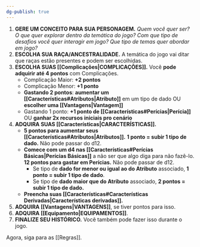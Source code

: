 ```yaml
---
dg-publish: true
---
```

1. **GERE UM CONCEITO PARA SUA PERSONAGEM.** *Quem você quer ser? O que quer explorar dentro da temática do jogo?  Com que tipo de desafios você quer interagir em jogo? Que tipo de temas quer abordar em jogo?*
2. **ESCOLHA SUA RAÇA/ANCESTRALIDADE.** A temática do jogo vai ditar que raças estão presentes e podem ser escolhidas.
3. **ESCOLHA SUAS [[Complicações|COMPLICAÇÕES]].** Você **pode adquirir até 4 pontos** com Complicações.
   - Complicação Maior: **+2 pontos**
   - Complicação Menor: **+1 ponto**
   - **Gastando 2 pontos**: **aumentar um [[Características#Atributos|Atributo]]** em um tipo de dado OU **escolher uma [[Vantagens|Vantagem]]**
   - Gastando 1 ponto: **+1 ponto de [[Características#Perícias|Perícia]]** OU **ganhar 2x recursos iniciais pro cenário**
4. **ADQUIRA SUAS [[Características|CARACTERÍSTICAS]].**
   - **5 pontos para aumentar seus [[Características#Atributos|Atributos]].** **1 ponto = subir 1 tipo de dado.** Não pode passar do d12. 
   - **Comece com um d4 nas [[Características#Perícias Básicas|Perícias Básicas]]** a não ser que algo diga para não fazê-lo. **12 pontos para gastar em Perícias.** Não pode passar de d12.
     - Se tipo de **dado for menor ou igual ao do Atributo** associado, **1 ponto = subir 1 tipo de dado**. 
     - Se tipo de **dado maior que do Atributo** associado, **2 pontos = subir 1 tipo de dado.**
   - **Preencha suas [[Características#Características Derivadas|Características derivadas]].**
5. **ADQUIRA [[Vantagens|VANTAGENS]]**, se tiver pontos para isso.
6. **ADQUIRA [[Equipamento|EQUIPAMENTOS]]**.
7. **FINALIZE SEU HISTÓRICO.** Você também pode fazer isso durante o jogo.

Agora, siga para as [[Regras]].
